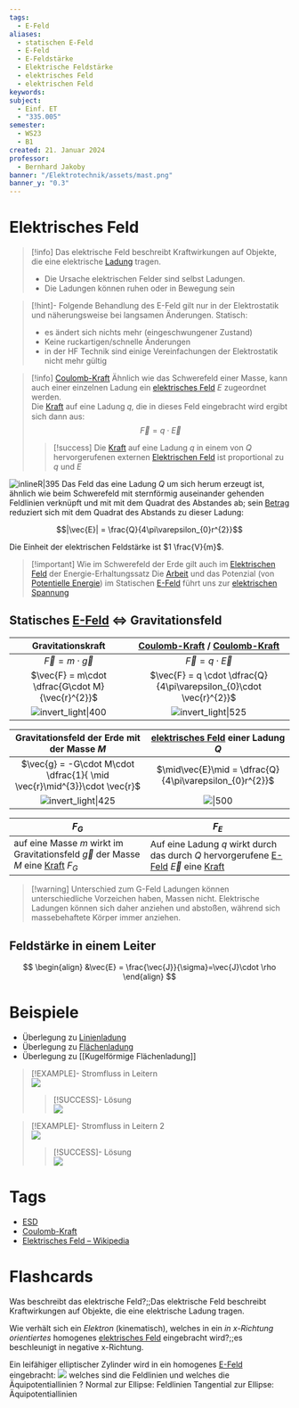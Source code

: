 ```yaml
---
tags:
  - E-Feld
aliases:
  - statischen E-Feld
  - E-Feld
  - E-Feldstärke
  - Elektrische Feldstärke
  - elektrisches Feld
  - elektrischen Feld
keywords: 
subject:
  - Einf. ET
  - "335.005"
semester:
  - WS23
  - B1
created: 21. Januar 2024
professor:
  - Bernhard Jakoby
banner: "/Elektrotechnik/assets/mast.png"
banner_y: "0.3"
---
```


# Elektrisches Feld

> [!info] Das elektrische Feld beschreibt Kraftwirkungen auf Objekte, die eine elektrische [Ladung](elektrisches%20Feld.md) tragen.
> - Die Ursache elektrischen Felder sind selbst Ladungen.
> - Die Ladungen können ruhen oder in Bewegung sein

> [!hint]- Folgende Behandlung des E-Feld gilt nur in der Elektrostatik und näherungsweise bei langsamen Änderungen.
> Statisch: 
> - es ändert sich nichts mehr (eingeschwungener Zustand)
> - Keine ruckartigen/schnelle Änderungen
> - in der HF Technik sind einige Vereinfachungen der Elektrostatik nicht mehr gültig

> [!info] [Coulomb-Kraft](Coulomb-Kraft.md)
>Ähnlich wie das Schwerefeld einer Masse, kann auch einer einzelnen Ladung ein [elektrisches Feld](elektrisches%20Feld.md) $E$ zugeordnet werden.  
> Die [Kraft](../Physik/{MOC}%20Kräfte.md) auf eine Ladung 𝑞, die in dieses Feld eingebracht wird ergibt sich dann aus:
> $$\vec{F}=q\cdot \vec{E}$$
> 
>> [!success] Die [Kraft](../Physik/{MOC}%20Kräfte.md) auf eine Ladung $q$ in einem von $Q$ hervorgerufenen externen [Elektrischen Feld](elektrisches%20Feld.md) ist proportional zu $q$ und $E$  
>

![inlineR\|395](EFeld.png)
Das Feld das eine Ladung $Q$ um sich herum erzeugt ist, ähnlich wie beim Schwerefeld mit sternförmig auseinander gehenden Feldlinien verknüpft und mit mit dem Quadrat des Abstandes ab; sein [Betrag](../Mathematik/Betrag.md) reduziert sich mit dem Quadrat des Abstands zu dieser Ladung:

$$|\vec{E}| = \frac{Q}{4\pi\varepsilon_{0}r^{2}}$$

Die Einheit der elektrischen Feldstärke ist $1 \frac{V}{m}$.

> [!important] Wie im Schwerefeld der Erde gilt auch im [Elektrischen Feld](elektrisches%20Feld.md) der Energie-Erhaltungssatz 
> Die [Arbeit](../Physik/Mechanische%20Arbeit.md) und das Potenzial (von [Potentielle Energie](../Physik/Energieerhaltung.md)) im Statischen [E-Feld](elektrisches%20Feld.md) führt uns zur [elektrischen Spannung](elektrische%20Spannung.md)

## Statisches [E-Feld](elektrisches%20Feld.md) $\iff$ Gravitationsfeld

|                Gravitationskraft                 | [Coulomb-Kraft](Coulomb-Kraft.md) / [Coulomb-Kraft](Coulomb-Kraft.md) |
| :----------------------------------------------: | :-----------------------------------------------------------------------------------: |
|            $\vec{F} = m\cdot \vec{g}$            |                              $\vec{F} = q \cdot \vec{E}$                              |
| $\vec{F} = m\cdot \dfrac{G\cdot M}{\vec{r}^{2}}$ |          $\vec{F} = q \cdot \dfrac{Q}{4\pi\varepsilon_{0}\cdot \vec{r}^{2}}$          |
|          ![invert_light\|400](assets/GravKraft.png)          |                        ![invert_light\|525](assets/EKraft.png)                        |

|               Gravitationsfeld der Erde mit der Masse $M$                | [elektrisches Feld](elektrisches%20Feld.md) einer Ladung $Q$ |
|:------------------------------------------------------------------------:|:------------------------------------------------------------:|
| $\vec{g} = -G\cdot M\cdot \dfrac{1}{ \mid \vec{r}\mid^{3}}\cdot \vec{r}$ |   $\mid\vec{E}\mid = \dfrac{Q}{4\pi\varepsilon_{0}r^{2}}$    |
|                ![invert_light\|425](assets/GravFeld.png)                 |                  ![\|500](assets/EFeld.png)                  |

| $F_{G}$                                                                                 | $F_{E}$                                                                                  |
| --------------------------------------------------------------------------------------- | ---------------------------------------------------------------------------------------- |
| auf eine Masse $m$ wirkt im Gravitationsfeld $\vec{g}$ der Masse $M$ eine [Kraft](../Physik/{MOC}%20Kräfte.md) $F_{G}$ | Auf eine Ladung $q$ wirkt durch das durch $Q$ hervorgerufene [E-Feld](elektrisches%20Feld.md) $\vec{E}$ eine [Kraft](Coulomb-Kraft.md) |

> [!warning] Unterschied zum G-Feld
> Ladungen können unterschiedliche Vorzeichen haben, Massen nicht. Elektrische Ladungen können sich daher anziehen und abstoßen, während sich massebehaftete Körper immer anziehen.

## Feldstärke in einem Leiter

$$
\begin{align}
&\vec{E} = \frac{\vec{J}}{\sigma}=\vec{J}\cdot \rho
\end{align}
$$

# Beispiele

- Überlegung zu [Linienladung](Linienladung.md)
- Überlegung zu [Flächenladung](Flächenladung.md)
- Überlegung zu [[Kugelförmige Flächenladung]]

> [!EXAMPLE]- Stromfluss in Leitern  
> ![](assets/AufgabeLeitfaehigkeit.png)
>
> > [!SUCCESS]- Lösung  
> > ![](assets/UE01_k12136610-1.jpg)

> [!EXAMPLE]- Stromfluss in Leitern 2  
> ![](assets/AufgabeLeitfähigkeit2.png)
>
> > [!SUCCESS]- Lösung  
> > ![](assets/UE01_k12136610-2.jpg)

# Tags

- [ESD](../Hardwareentwicklung/ESD.md)
- [Coulomb-Kraft](Coulomb-Kraft.md)
- [Elektrisches Feld – Wikipedia](https://de.wikipedia.org/wiki/Elektrisches_Feld)

# Flashcards

Was beschreibt das elektrische Feld?;;Das elektrische Feld beschreibt Kraftwirkungen auf Objekte, die eine elektrische Ladung tragen.
<!--SR:!2024-03-19,4,190-->
Wie verhält sich ein *Elektron* (kinematisch), welches in ein *in x-Richtung orientiertes* homogenes [elektrisches Feld](elektrisches%20Feld.md) eingebracht wird?;;es beschleunigt in negative x-Richtung.
<!--SR:!2024-04-08,24,270-->
Ein leifähiger elliptischer Zylinder wird in ein homogenes [E-Feld](elektrisches%20Feld.md) eingebracht: ![](assets/feldAequiPotLinien.png) welches sind die Feldlinien und welches die Äquipotentiallinien
?
Normal zur Ellipse: Feldlinien
Tangential zur Ellipse: Äquipotentiallinien
<!--SR:!2024-03-21,13,266-->


